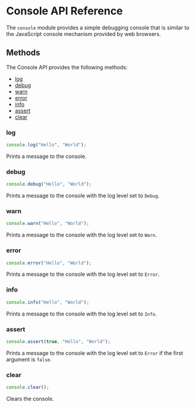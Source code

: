 # Console API Reference

The `console` module provides a simple debugging console that is similar to the
JavaScript console mechanism provided by web browsers.

## Methods

The Console API provides the following methods:

- [log](#log)
- [debug](#debug)
- [warn](#warn)
- [error](#error)
- [info](#info)
- [assert](#assert)
- [clear](#clear)

### log

```ts
console.log("Hello", "World");
```

Prints a message to the console.

### debug

```ts
console.debug("Hello", "World");
```

Prints a message to the console with the log level set to `Debug`.

### warn

```ts
console.warn("Hello", "World");
```

Prints a message to the console with the log level set to `Warn`.

### error

```ts
console.error("Hello", "World");
```

Prints a message to the console with the log level set to `Error`.

### info

```ts
console.info("Hello", "World");
```

Prints a message to the console with the log level set to `Info`.

### assert

```ts
console.assert(true, "Hello", "World");
```

Prints a message to the console with the log level set to `Error` if the first
argument is `false`.

### clear

```ts
console.clear();
```

Clears the console.
